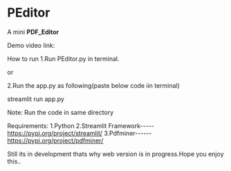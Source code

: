 # PEditor
 A mini __PDF_Editor__
 
 Demo video link:
 
 How to run
 1.Run PEditor.py in terminal.
 
 or
 
 2.Run the app.py as following(paste below code iin terminal)
 
 streamlit run app.py
 
 Note:
 Run the code in same directory
 
 Requirements:
 1.Python 
 2.Streamlit Framework-----https://pypi.org/project/streamlit/
 3.Pdfminer------https://pypi.org/project/pdfminer/


Still its in development thats why web version is in progress.Hope you enjoy this..
